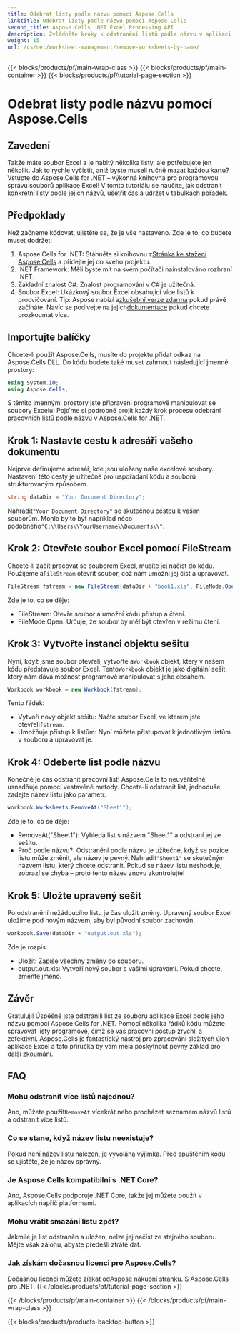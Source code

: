```yaml
---
title: Odebrat listy podle názvu pomocí Aspose.Cells
linktitle: Odebrat listy podle názvu pomocí Aspose.Cells
second_title: Aspose.Cells .NET Excel Processing API
description: Zvládněte kroky k odstranění listů podle názvu v aplikaci Excel pomocí Aspose.Cells for .NET. Postupujte podle tohoto podrobného průvodce pro začátečníky, abyste zefektivnili své úkoly.
weight: 15
url: /cs/net/worksheet-management/remove-worksheets-by-name/
---
```


{{< blocks/products/pf/main-wrap-class >}}
{{< blocks/products/pf/main-container >}}
{{< blocks/products/pf/tutorial-page-section >}}

# Odebrat listy podle názvu pomocí Aspose.Cells

## Zavedení
Takže máte soubor Excel a je nabitý několika listy, ale potřebujete jen několik. Jak to rychle vyčistit, aniž byste museli ručně mazat každou kartu? Vstupte do Aspose.Cells for .NET – výkonná knihovna pro programovou správu souborů aplikace Excel! V tomto tutoriálu se naučíte, jak odstranit konkrétní listy podle jejich názvů, ušetřit čas a udržet v tabulkách pořádek.
## Předpoklady
Než začneme kódovat, ujistěte se, že je vše nastaveno. Zde je to, co budete muset dodržet:
1.  Aspose.Cells for .NET: Stáhněte si knihovnu z[Stránka ke stažení Aspose.Cells](https://releases.aspose.com/cells/net/) a přidejte jej do svého projektu.
2. .NET Framework: Měli byste mít na svém počítači nainstalováno rozhraní .NET.
3. Základní znalost C#: Znalost programování v C# je užitečná.
4. Soubor Excel: Ukázkový soubor Excel obsahující více listů k procvičování.
 Tip: Aspose nabízí a[zkušební verze zdarma](https://releases.aspose.com/) pokud právě začínáte. Navíc se podívejte na jejich[dokumentace](https://reference.aspose.com/cells/net/) pokud chcete prozkoumat více.
## Importujte balíčky
Chcete-li použít Aspose.Cells, musíte do projektu přidat odkaz na Aspose.Cells DLL. Do kódu budete také muset zahrnout následující jmenné prostory:
```csharp
using System.IO;
using Aspose.Cells;
```
S těmito jmennými prostory jste připraveni programově manipulovat se soubory Excelu!
Pojďme si podrobně projít každý krok procesu odebrání pracovních listů podle názvu v Aspose.Cells for .NET.
## Krok 1: Nastavte cestu k adresáři vašeho dokumentu
Nejprve definujeme adresář, kde jsou uloženy naše excelové soubory. Nastavení této cesty je užitečné pro uspořádání kódu a souborů strukturovaným způsobem. 
```csharp
string dataDir = "Your Document Directory";
```
 Nahradit`"Your Document Directory"` se skutečnou cestou k vašim souborům. Mohlo by to být například něco podobného`"C:\\Users\\YourUsername\\Documents\\"`.
## Krok 2: Otevřete soubor Excel pomocí FileStream
Chcete-li začít pracovat se souborem Excel, musíte jej načíst do kódu. Použijeme a`FileStream` otevřít soubor, což nám umožní jej číst a upravovat.
```csharp
FileStream fstream = new FileStream(dataDir + "book1.xls", FileMode.Open);
```
Zde je to, co se děje:
- FileStream: Otevře soubor a umožní kódu přístup a čtení.
- FileMode.Open: Určuje, že soubor by měl být otevřen v režimu čtení.
## Krok 3: Vytvořte instanci objektu sešitu
 Nyní, když jsme soubor otevřeli, vytvořte a`Workbook` objekt, který v našem kódu představuje soubor Excel. Tento`Workbook` objekt je jako digitální sešit, který nám dává možnost programově manipulovat s jeho obsahem.
```csharp
Workbook workbook = new Workbook(fstream);
```
Tento řádek:
-  Vytvoří nový objekt sešitu: Načte soubor Excel, ve kterém jste otevřeli`fstream`.
- Umožňuje přístup k listům: Nyní můžete přistupovat k jednotlivým listům v souboru a upravovat je.
## Krok 4: Odeberte list podle názvu
Konečně je čas odstranit pracovní list! Aspose.Cells to neuvěřitelně usnadňuje pomocí vestavěné metody. Chcete-li odstranit list, jednoduše zadejte název listu jako parametr.
```csharp
workbook.Worksheets.RemoveAt("Sheet1");
```
Zde je to, co se děje:
- RemoveAt("Sheet1"): Vyhledá list s názvem "Sheet1" a odstraní jej ze sešitu.
- Proč podle názvu?: Odstranění podle názvu je užitečné, když se pozice listu může změnit, ale název je pevný.
 Nahradit`"Sheet1"` se skutečným názvem listu, který chcete odstranit. Pokud se název listu neshoduje, zobrazí se chyba – proto tento název znovu zkontrolujte!
## Krok 5: Uložte upravený sešit
Po odstranění nežádoucího listu je čas uložit změny. Upravený soubor Excel uložíme pod novým názvem, aby byl původní soubor zachován.
```csharp
workbook.Save(dataDir + "output.out.xls");
```
Zde je rozpis:
- Uložit: Zapíše všechny změny do souboru.
- output.out.xls: Vytvoří nový soubor s vašimi úpravami. Pokud chcete, změňte jméno.
## Závěr
Gratuluji! Úspěšně jste odstranili list ze souboru aplikace Excel podle jeho názvu pomocí Aspose.Cells for .NET. Pomocí několika řádků kódu můžete spravovat listy programově, čímž se váš pracovní postup zrychlí a zefektivní. Aspose.Cells je fantastický nástroj pro zpracování složitých úloh aplikace Excel a tato příručka by vám měla poskytnout pevný základ pro další zkoumání.
## FAQ
### Mohu odstranit více listů najednou?
 Ano, můžete použít`RemoveAt` vícekrát nebo procházet seznamem názvů listů a odstranit více listů.
### Co se stane, když název listu neexistuje?
Pokud není název listu nalezen, je vyvolána výjimka. Před spuštěním kódu se ujistěte, že je název správný.
### Je Aspose.Cells kompatibilní s .NET Core?
Ano, Aspose.Cells podporuje .NET Core, takže jej můžete použít v aplikacích napříč platformami.
### Mohu vrátit smazání listu zpět?
Jakmile je list odstraněn a uložen, nelze jej načíst ze stejného souboru. Mějte však zálohu, abyste předešli ztrátě dat.
### Jak získám dočasnou licenci pro Aspose.Cells?
 Dočasnou licenci můžete získat od[Aspose nákupní stránku](https://purchase.aspose.com/temporary-license/).
S Aspose.Cells pro .NET.
{{< /blocks/products/pf/tutorial-page-section >}}

{{< /blocks/products/pf/main-container >}}
{{< /blocks/products/pf/main-wrap-class >}}

{{< blocks/products/products-backtop-button >}}
